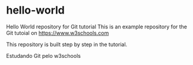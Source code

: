 # hello-world
Hello World repository for Git tutorial
This is an example repository for the Git tutoial on https://www.w3schools.com

This repository is built step by step in the tutorial.

Estudando Git pelo w3schools
